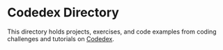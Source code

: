 # Codedex Directory

This directory holds projects, exercises, and code examples from coding challenges and tutorials on [Codedex](https://www.codedex.io/).

